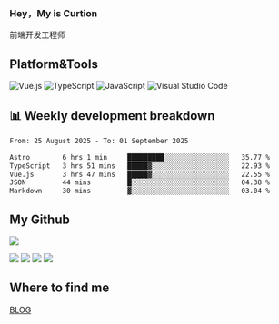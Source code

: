 ### Hey，My is Curtion
前端开发工程师
## Platform&Tools

![Vue.js](https://img.shields.io/badge/-Vue.js-4FC08D?style=flat-square&logo=Vue.js&logoColor=white)
![TypeScript](https://img.shields.io/badge/-TypeScript-007ACC?style=flat-square&logo=typescript&logoColor=white)
![JavaScript](https://img.shields.io/badge/-JavaScript-F7DF1E?style=flat-square&logo=javascript&logoColor=black)
![Visual Studio Code](https://img.shields.io/badge/-VSCode-007ACC?style=flat-square&logo=Visual-Studio-Code&logoColor=white)

## 📊 Weekly development breakdown

<!--START_SECTION:waka-->

```txt
From: 25 August 2025 - To: 01 September 2025

Astro        6 hrs 1 min     █████████░░░░░░░░░░░░░░░░   35.77 %
TypeScript   3 hrs 51 mins   █████▓░░░░░░░░░░░░░░░░░░░   22.93 %
Vue.js       3 hrs 47 mins   █████▓░░░░░░░░░░░░░░░░░░░   22.55 %
JSON         44 mins         █░░░░░░░░░░░░░░░░░░░░░░░░   04.38 %
Markdown     30 mins         ▓░░░░░░░░░░░░░░░░░░░░░░░░   03.04 %
```

<!--END_SECTION:waka-->

## My Github

![](http://github-profile-summary-cards.vercel.app/api/cards/profile-details?username=curtion&theme=nord_bright)

![](http://github-profile-summary-cards.vercel.app/api/cards/stats?username=curtion&theme=nord_bright)
![](http://github-profile-summary-cards.vercel.app/api/cards/productive-time?username=curtion&theme=nord_bright&utcOffset=8)
![](http://github-profile-summary-cards.vercel.app/api/cards/repos-per-language?username=curtion&theme=nord_bright)
![](http://github-profile-summary-cards.vercel.app/api/cards/most-commit-language?username=curtion&theme=nord_bright)

## Where to find me

[BLOG](https://blog.3gxk.net)
